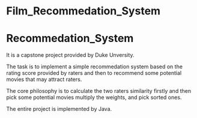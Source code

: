 # Film_Recommedation_System
# Recommedation_System

It is a capstone project provided by Duke Unversity.

The task is to implement a simple recommedation system based on 
the rating score provided by raters and then to recommend some potential 
movies that may attract raters.

The core philosophy is to calculate the two raters similarity firstly and 
then pick some potential movies multiply the weights, and pick 
sorted ones.

The entire project is implemented by Java.